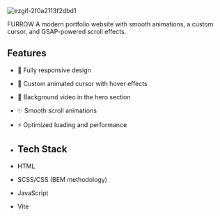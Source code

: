 ![ezgif-2f0a2113f2dbd1](https://github.com/user-attachments/assets/fa0d32a4-37e9-4cf1-9daa-d1f28fccd43b)

FURROW
A modern portfolio website with smooth animations, a custom cursor, and GSAP-powered scroll effects.

## Features
- 📱 Fully responsive design
- 🎯 Custom animated cursor with hover effects
- 🎥 Background video in the hero section
- ✨ Smooth scroll animations 
- ⚡ Optimized loading and performance

- ## Tech Stack
- HTML
- SCSS/CSS (BEM methodology)
- JavaScript
-  Vite
